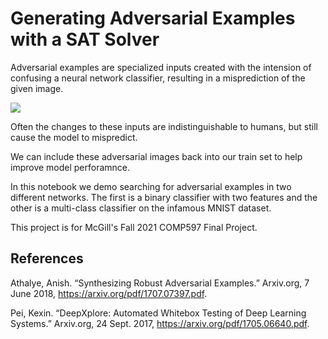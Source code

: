 # Generating Adversarial Examples with a SAT Solver
Adversarial examples are specialized inputs created with the intension of confusing a neural network classifier, resulting in a misprediction of the given image. 

![](https://www.tensorflow.org/tutorials/generative/images/adversarial_example.png)

Often the changes to these inputs are indistinguishable to humans, but still cause the model to mispredict. 

We can include these adversarial images back into our train set to help improve model perforamnce. 

In this notebook we demo searching for adversarial examples in two different networks. The first is a binary classifier with two features and the other is a multi-class classifier on the infamous MNIST dataset. 

This project is for McGill's Fall 2021 COMP597 Final Project. 

## References

Athalye, Anish. “Synthesizing Robust Adversarial Examples.” Arxiv.org, 7 June 2018, https://arxiv.org/pdf/1707.07397.pdf. 

Pei, Kexin. “DeepXplore: Automated Whitebox Testing of Deep Learning Systems.” Arxiv.org, 24 Sept. 2017, https://arxiv.org/pdf/1705.06640.pdf. 
